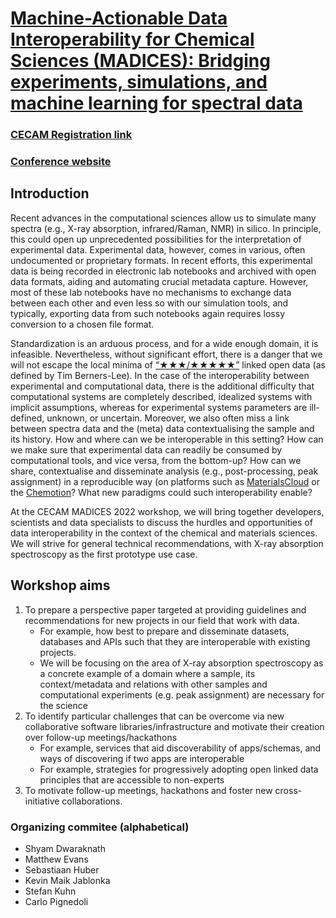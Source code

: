 # [Machine-Actionable Data Interoperability for Chemical Sciences (MADICES): Bridging experiments, simulations, and machine learning for spectral data](https://www.cecam.org/workshop-details/1165)

### [CECAM Registration link](https://www.cecam.org/workshop-details/1165)

### [Conference website](https://madices.github.io)

## Introduction

Recent advances in the computational sciences allow us to simulate many spectra (e.g., X-ray absorption, infrared/Raman, NMR) in silico. In principle, this could open up unprecedented possibilities for the interpretation of experimental data. 
Experimental data, however, comes in various, often undocumented or proprietary formats. 
In recent efforts, this experimental data is being recorded in electronic lab notebooks and archived with open data formats, aiding and automating crucial metadata capture. 
However, most of these lab notebooks have no mechanisms to exchange data between each other and even less so with our simulation tools, and typically, exporting data from such notebooks again requires lossy conversion to a chosen file format.

Standardization is an arduous process, and for a wide enough domain, it is infeasible. 
Nevertheless, without significant effort, there is a danger that we will not escape the local minima of [“★★★/★★★★★”](https://www.w3.org/DesignIssues/LinkedData.html) linked open data (as defined by Tim Berners-Lee).
In the case of the interoperability between experimental and computational data, there is the additional difficulty that computational systems are completely described, idealized systems with implicit assumptions, whereas for experimental systems parameters are ill-defined, unknown, or uncertain.
Moreover, we also often miss a link between spectra data and the (meta) data contextualising the sample and its history.
How and where can we be interoperable in this setting? How can we make sure that experimental data can readily be consumed by computational tools, and vice versa, from the bottom-up? 
How can we share, contextualise and disseminate analysis (e.g., post-processing, peak assignment) in a reproducible way (on platforms such as [MaterialsCloud](https://materialscloud.org) or the [Chemotion](https://www.chemotion.net)? 
What new paradigms could such interoperability enable?

At the CECAM MADICES 2022 workshop, we will bring together developers, scientists and data specialists to discuss the hurdles and opportunities of data interoperability in the context of the chemical and materials sciences.
We will strive for general technical recommendations,  with  X-ray absorption spectroscopy as the first prototype use case.

## Workshop aims


1. To prepare a perspective paper targeted at providing guidelines and recommendations for new projects in our field that work with data.
    - For example, how best to prepare and disseminate datasets, databases and APIs such that they are interoperable with existing projects.
    - We will be focusing on the area of X-ray absorption spectroscopy as a concrete example of a domain where a sample, its context/metadata and relations with other samples and computational experiments (e.g. peak assignment) are necessary for the science
2. To identify particular challenges that can be overcome via new collaborative software libraries/infrastructure and motivate their creation over follow-up meetings/hackathons
    - For example, services that aid discoverability of apps/schemas, and ways of discovering if two apps are interoperable
    - For example, strategies for progressively adopting open linked data principles that are accessible to non-experts
3. To motivate follow-up meetings, hackathons and foster new cross-initiative collaborations.

### Organizing commitee (alphabetical)

- Shyam Dwaraknath
- Matthew Evans
- Sebastiaan Huber
- Kevin Maik Jablonka
- Stefan Kuhn
- Carlo Pignedoli


